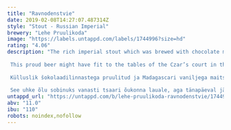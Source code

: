 ```yaml
---
title: "Ravnodenstvie"
date: 2019-02-08T14:27:07.487314Z
style: "Stout - Russian Imperial"
brewery: "Lehe Pruulikoda"
image: "https://labels.untappd.com/labels/1744996?size=hd"
rating: "4.06"
description: "The rich imperial stout which was brewed with chocolate malt and flavoured with Madagascar vanilla was born from the co-operation with the brewmaster from St. Petersburg.  This proud beer might have fit to the tables of the Czar’s court in the old days but the aficionados of craft beers are entitled to enjoy it nowadays.  Külluslik šokolaadilinnastega pruulitud ja Madagascari vaniljega maitsestatud imperial stout on sündinud koostöös Peterburi pruulmeistriga.  See uhke õlu sobinuks vanasti tsaari õukonna lauale, aga tänapäeval jääb sellega maiustamine käsitööõlle sõprade pärusmaaks."
untappd_url: "https://untappd.com/b/lehe-pruulikoda-ravnodenstvie/1744996"
abv: "11.0"
ibu: "110"
robots: noindex,nofollow
---
```

